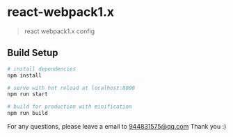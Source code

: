 # react-webpack1.x

> react webpack1.x config

## Build Setup

``` bash
# install dependencies
npm install

# serve with hot reload at localhost:8000 
npm run start

# build for production with minification
npm run build
```

For any questions, please leave a email to 944831575@qq.com Thank you :)

